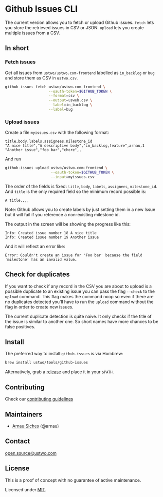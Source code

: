 # Github Issues CLI

The current version allows you to fetch or upload Github issues. `fetch` lets
you store the retrieved issues in CSV or JSON. `upload` lets you create
multiple issues from a CSV.


## In short

### Fetch issues

Get all issues from `ustwo/ustwo.com-frontend` labelled as `in_backlog` or
`bug` and store them as CSV in `ustwo.csv`.

```sh
github-issues fetch ustwo/ustwo.com-frontend \
                    --oauth-token=$GITHUB_TOKEN \
                    --format=csv \
                    --output=usweb.csv \
                    --label=in_backlog \
                    --label=bug
```


### Upload issues

Create a file `myissues.csv` with the following format:

```csv
title,body,labels,assignees,milestone_id
"A nice title","A descriptive body","in_backlog,feature",arnau,1
"Another issue","foo bar","chore",,
```

And run

```sh
github-issues upload ustwo/ustwo.com-frontend \
                     --oauth-token=$GITHUB_TOKEN \
                     --input=myissues.csv
```

The order of the fields is fixed: `title`, `body`, `labels`, `assignees`,
`milestone_id`. And `title` is the only required field so the minimum record
possible is:

```csv
A title,,,,
```

Note: Github allows you to create labels by just setting them in a new Issue
but it will fail if you reference a non-existing milestone id.

The output in the screen will be showing the progress like this:

```
Info: Created issue number 18 A nice title
Info: Created issue number 19 Another issue
```

And it will reflect an error like:

```
Error: Couldn't create an issue for 'Foo bar' because the field 'milestone' has an invalid value.
```


## Check for duplicates

If you want to check if any record in the CSV you are about to upload is a
possible duplicate to an existing issue you can pass the flag `--check` to
the `upload` command. This flag makes the command noop so even if there are
no duplicates detected you'll have to run the `upload` command without the
flag in order to create new issues.

The current duplicate detection is quite naive. It only checks if the title
of the issue is similar to another one. So short names have more chances to
be false positives.


## Install

The preferred way to install `github-issues` is via Hombrew:

```sh
brew install ustwo/tools/github-issues
```

Alternatively, grab a [release](https://github.com/ustwo/github-issues/releases)
and place it in your `$PATH`.


## Contributing

Check our [contributing guidelines](./CONTRIBUTING.md)


## Maintainers

* [Arnau Siches](mailto:arnau@ustwo.com) (@arnau)


## Contact

open.source@ustwo.com


## License

This is a proof of concept with no guarantee of active maintenance.

Licensed under [MIT](./LICENSE).
